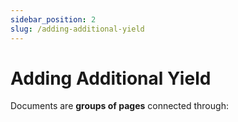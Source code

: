 ```yaml
---
sidebar_position: 2
slug: /adding-additional-yield
---
```


# Adding Additional Yield

Documents are **groups of pages** connected through:
